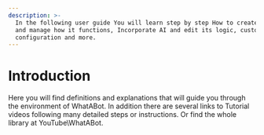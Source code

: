 ```yaml
---
description: >-
  In the following user guide You will learn step by step How to create a Bot
  and manage how it functions, Incorporate AI and edit its logic, customer
  configuration and more.
---
```


# Introduction

Here you will find definitions and explanations that will guide you through the environment of WhatABot.  In addition there are several links to Tutorial videos following many detailed steps or instructions.  Or find the whole library at YouTube\WhatABot.

